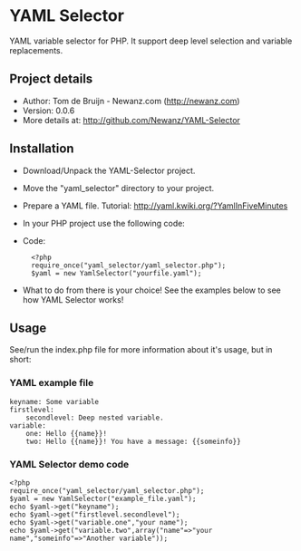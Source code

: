 # YAML Selector

YAML variable selector for PHP. It support deep level selection and variable replacements.

## Project details

* Author: Tom de Bruijn - Newanz.com (<http://newanz.com>)
* Version: 0.0.6
* More details at: <http://github.com/Newanz/YAML-Selector>

## Installation

* Download/Unpack the YAML-Selector project.
* Move the "yaml_selector" directory to your project.
* Prepare a YAML file. Tutorial: <http://yaml.kwiki.org/?YamlInFiveMinutes>
* In your PHP project use the following code:
* Code:
	
		<?php
		require_once("yaml_selector/yaml_selector.php");
		$yaml = new YamlSelector("yourfile.yaml");

* What to do from there is your choice! See the examples below to see how YAML Selector works!

## Usage

See/run the index.php file for more information about it's usage, but in short:

### YAML example file

	keyname: Some variable
	firstlevel:
		secondlevel: Deep nested variable.
	variable:
		one: Hello {{name}}!
		two: Hello {{name}}! You have a message: {{someinfo}}

### YAML Selector demo code

	<?php
	require_once("yaml_selector/yaml_selector.php");
	$yaml = new YamlSelector("example_file.yaml");
	echo $yaml->get("keyname");
	echo $yaml->get("firstlevel.secondlevel");
	echo $yaml->get("variable.one","your name");
	echo $yaml->get("variable.two",array("name"=>"your name","someinfo"=>"Another variable"));